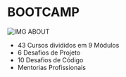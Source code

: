 # BOOTCAMP

![IMG ABOUT](https://github.com/thyagosantorini/ntt-data-bootcamp/blob/main/about.png)

- 43 Cursos divididos em 9 Módulos 
- 6 Desafios de Projeto
- 10 Desafios de Código
- Mentorias Profissionais
